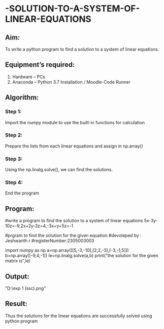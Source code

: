 # -SOLUTION-TO-A-SYSTEM-OF-LINEAR-EQUATIONS
## Aim:
To write a python program to find a solution to a system of linear equations.
## Equipment’s required:
1. 	Hardware – PCs
2. 	Anaconda – Python 3.7 Installation / Moodle-Code Runner
## Algorithm:
### Step 1: 
Import the numpy module to use the built-in functions for calculation
### Step 2: 
Prepare the lists from each linear equations and assign in np.array()
### Step 3: 
Using the np.linalg.solve(), we can find the solutions.
### Step 4: 
End the program
## Program:
#write a program to find the solution to a system of linear equations 5x-3y-10z=-9,2x+2y-3z=4,-3x+y+5z=-1

#prgram to find the solution for the given equation 
#devoleped by : Jeshwanth r
#registerNumber:2305003003

import numpy as np
a=np.array([[5,-3,-10],[2,2,-3],[-3,-1,5]])
b=np.array([-9,4,-1])
le=np.linalg.solve(a,b)
print("the solution for the given matrix is",le)
## Output:
"D:\exp 1 (ssc).png"
## Result: 
Thus the solutions for the linear equations are successfully solved using python program


